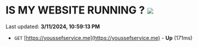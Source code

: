 # IS MY WEBSITE RUNNING ? [![](https://img.shields.io/static/v1?label=Sponsor&message=%E2%9D%A4&logo=GitHub&color=%23fe8e86)](https://github.com/sponsors/<username>)

Last updated: **3/11/2024, 10:59:13 PM**

- `GET` [https://youssefservice.me](https://youssefservice.me) - **Up** (171ms)
